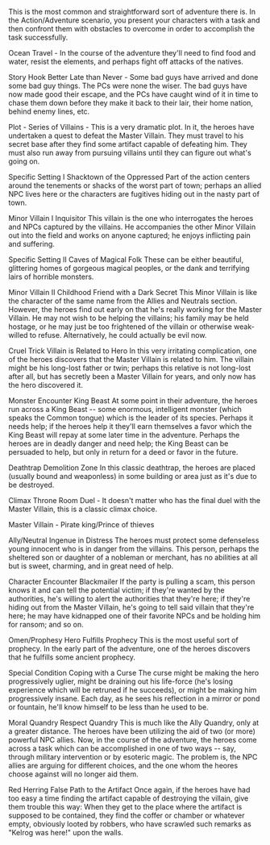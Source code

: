 
This is the most common and straightforward sort of adventure there is. In the Action/Adventure scenario, you present your characters with a task and then confront them with obstacles to overcome in order to accomplish the task successfully.

Ocean Travel - In the course of the adventure they'll need to find food and water, resist the elements, and perhaps fight off attacks of the natives.

Story Hook	Better Late than Never - Some bad guys have arrived and done some bad guy things. The PCs were none the wiser. The bad guys have now made good their escape, and the PCs have caught wind of it in time to chase them down before they make it back to their lair, their home nation, behind enemy lines, etc.

Plot - Series of Villains - This is a very dramatic plot. In it, the heroes have undertaken a quest to defeat the Master Villain. They must travel to his secret base after they find some artifact capable of defeating him. They must also run away from pursuing villains until they can figure out what's going on. 

Specific Setting I	Shacktown of the Oppressed
Part of the action centers around the tenements or shacks of the worst part of town; perhaps an allied NPC lives here or the characters are fugitives hiding out in the nasty part of town.

Minor Villain I	Inquisitor
This villain is the one who interrogates the heroes and NPCs captured by the villains. He accompanies the other Minor Villain out into the field and works on anyone captured; he enjoys inflicting pain and suffering.

Specific Setting II	Caves of Magical Folk
These can be either beautiful, glittering homes of gorgeous magical peoples, or the dank and terrifying lairs of horrible monsters.

Minor Villain II	Childhood Friend with a Dark Secret
This Minor Villain is like the character of the same name from the Allies and Neutrals section. However, the heroes find out early on that he's really working for the Master Villain. He may not wish to be helping the villains; his family may be held hostage, or he may just be too frightened of the villain or otherwise weak-willed to refuse. Alternatively, he could actually be evil now.

Cruel Trick	Villain is Related to Hero
In this very irritating complication, one of the heroes discovers that the Master Villain is related to him. The villain might be his long-lost father or twin; perhaps this relative is not long-lost after all, but has secretly been a Master Villain for years, and only now has the hero discovered it.

Monster Encounter	King Beast
At some point in their adventure, the heroes run across a King Beast -- some enormous, intelligent monster (which speaks the Common tongue) which is the leader of its species. Perhaps it needs help; if the heroes help it they'll earn themselves a favor which the King Beast will repay at some later time in the adventure. Perhaps the heroes are in deadly danger and need help; the King Beast can be persuaded to help, but only in return for a deed or favor in the future.

Deathtrap	Demolition Zone
In this classic deathtrap, the heroes are placed (usually bound and weaponless) in some building or area just as it's due to be destroyed.

Climax	Throne Room Duel - It doesn't matter who has the final duel with the Master Villain, this is a classic climax choice.

Master Villain - Pirate king/Prince of thieves



Ally/Neutral	Ingenue in Distress
The heroes must protect some defenseless young innocent who is in danger from the villains. This person, perhaps the sheltered son or daughter of a nobleman or merchant, has no abilities at all but is sweet, charming, and in great need of help.

Character Encounter	Blackmailer
If the party is pulling a scam, this person knows it and can tell the potential victim; if they're wanted by the authorities, he's willing to alert the authorities that they're here; if they're hiding out from the Master Villain, he's going to tell said villain that they're here; he may have kidnapped one of their favorite NPCs and be holding him for ransom; and so on.


Omen/Prophesy	Hero Fulfills Prophecy
This is the most useful sort of prophecy. In the early part of the adventure, one of the heroes discovers that he fulfills some ancient prophecy.

Special Condition	Coping with a Curse
The curse might be making the hero progressively uglier, might be draining out his life-force (he's losing experience which will be retruned if he succeeds), or might be making him progressively insane. Each day, as he sees his reflection in a mirror or pond or fountain, he'll know himself to be less than he used to be.

Moral Quandry	Respect Quandry
This is much like the Ally Quandry, only at a greater distance. The heroes have been utilizing the aid of two (or more) powerful NPC allies. Now, in the course of the adventure, the heroes come across a task which can be accomplished in one of two ways -- say, through military intervention or by esoteric magic. The problem is, the NPC allies are arguing for different choices, and the one whom the heores choose against will no longer aid them.

Red Herring	False Path to the Artifact
Once again, if the heroes have had too easy a time finding the artifact capable of destroying the villain, give them trouble this way: When they get to the place where the artifact is supposed to be contained, they find the coffer or chamber or whatever empty, obviously looted by robbers, who have scrawled such remarks as "Kelrog was here!" upon the walls.

